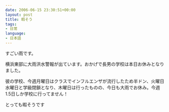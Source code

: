 ```yaml
---
date: 2006-06-15 23:30:51+00:00
layout: post
title: 暇そう
tags:
- 日常
language:
- 日本語
---
```


すごい雨です。

横浜東部に大雨洪水警報が出ています。おかげで長男の学校は本日お休みとなりました。

彼の学校、今週月曜日はクラスでインフルエンザが流行したため半ドン、火曜日水曜日と学級閉鎖となり、木曜日は行ったものの、今日も大雨でお休み。今週1.5日しか学校に行ってません！

とっても暇そうです
